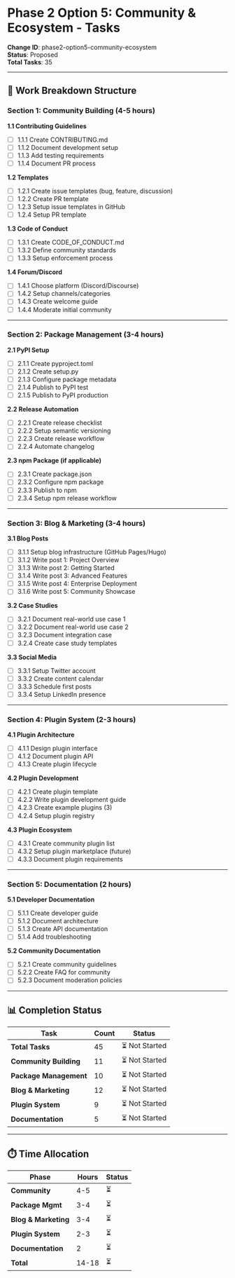 # Phase 2 Option 5: Community & Ecosystem - Tasks

**Change ID**: phase2-option5-community-ecosystem  
**Status**: Proposed  
**Total Tasks**: 35  

---

## 🎯 Work Breakdown Structure

### Section 1: Community Building (4-5 hours)

**1.1 Contributing Guidelines**
- [ ] 1.1.1 Create CONTRIBUTING.md
- [ ] 1.1.2 Document development setup
- [ ] 1.1.3 Add testing requirements
- [ ] 1.1.4 Document PR process

**1.2 Templates**
- [ ] 1.2.1 Create issue templates (bug, feature, discussion)
- [ ] 1.2.2 Create PR template
- [ ] 1.2.3 Setup issue templates in GitHub
- [ ] 1.2.4 Setup PR template

**1.3 Code of Conduct**
- [ ] 1.3.1 Create CODE_OF_CONDUCT.md
- [ ] 1.3.2 Define community standards
- [ ] 1.3.3 Setup enforcement process

**1.4 Forum/Discord**
- [ ] 1.4.1 Choose platform (Discord/Discourse)
- [ ] 1.4.2 Setup channels/categories
- [ ] 1.4.3 Create welcome guide
- [ ] 1.4.4 Moderate initial community

---

### Section 2: Package Management (3-4 hours)

**2.1 PyPI Setup**
- [ ] 2.1.1 Create pyproject.toml
- [ ] 2.1.2 Create setup.py
- [ ] 2.1.3 Configure package metadata
- [ ] 2.1.4 Publish to PyPI test
- [ ] 2.1.5 Publish to PyPI production

**2.2 Release Automation**
- [ ] 2.2.1 Create release checklist
- [ ] 2.2.2 Setup semantic versioning
- [ ] 2.2.3 Create release workflow
- [ ] 2.2.4 Automate changelog

**2.3 npm Package (if applicable)**
- [ ] 2.3.1 Create package.json
- [ ] 2.3.2 Configure npm package
- [ ] 2.3.3 Publish to npm
- [ ] 2.3.4 Setup npm release workflow

---

### Section 3: Blog & Marketing (3-4 hours)

**3.1 Blog Posts**
- [ ] 3.1.1 Setup blog infrastructure (GitHub Pages/Hugo)
- [ ] 3.1.2 Write post 1: Project Overview
- [ ] 3.1.3 Write post 2: Getting Started
- [ ] 3.1.4 Write post 3: Advanced Features
- [ ] 3.1.5 Write post 4: Enterprise Deployment
- [ ] 3.1.6 Write post 5: Community Showcase

**3.2 Case Studies**
- [ ] 3.2.1 Document real-world use case 1
- [ ] 3.2.2 Document real-world use case 2
- [ ] 3.2.3 Document integration case
- [ ] 3.2.4 Create case study templates

**3.3 Social Media**
- [ ] 3.3.1 Setup Twitter account
- [ ] 3.3.2 Create content calendar
- [ ] 3.3.3 Schedule first posts
- [ ] 3.3.4 Setup LinkedIn presence

---

### Section 4: Plugin System (2-3 hours)

**4.1 Plugin Architecture**
- [ ] 4.1.1 Design plugin interface
- [ ] 4.1.2 Document plugin API
- [ ] 4.1.3 Create plugin lifecycle

**4.2 Plugin Development**
- [ ] 4.2.1 Create plugin template
- [ ] 4.2.2 Write plugin development guide
- [ ] 4.2.3 Create example plugins (3)
- [ ] 4.2.4 Setup plugin registry

**4.3 Plugin Ecosystem**
- [ ] 4.3.1 Create community plugin list
- [ ] 4.3.2 Setup plugin marketplace (future)
- [ ] 4.3.3 Document plugin requirements

---

### Section 5: Documentation (2 hours)

**5.1 Developer Documentation**
- [ ] 5.1.1 Create developer guide
- [ ] 5.1.2 Document architecture
- [ ] 5.1.3 Create API documentation
- [ ] 5.1.4 Add troubleshooting

**5.2 Community Documentation**
- [ ] 5.2.1 Create community guidelines
- [ ] 5.2.2 Create FAQ for community
- [ ] 5.2.3 Document moderation policies

---

## 📊 Completion Status

| Task | Count | Status |
|------|-------|--------|
| **Total Tasks** | 45 | ⏳ Not Started |
| **Community Building** | 11 | ⏳ Not Started |
| **Package Management** | 10 | ⏳ Not Started |
| **Blog & Marketing** | 12 | ⏳ Not Started |
| **Plugin System** | 9 | ⏳ Not Started |
| **Documentation** | 5 | ⏳ Not Started |

---

## ⏱️ Time Allocation

| Phase | Hours | Status |
|-------|-------|--------|
| **Community** | 4-5 | ⏳ |
| **Package Mgmt** | 3-4 | ⏳ |
| **Blog & Marketing** | 3-4 | ⏳ |
| **Plugin System** | 2-3 | ⏳ |
| **Documentation** | 2 | ⏳ |
| **Total** | 14-18 | ⏳ |
